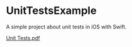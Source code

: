 # UnitTestsExample

A simple project about unit tests in iOS with Swift.

[Unit Tests.pdf](https://github.com/SiqueiraYris/UnitTestsExample/files/7383358/Unit.Tests.pdf)
